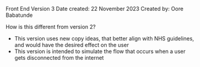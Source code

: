 Front End Version 3
Date created: 22 November 2023
Created by: Oore Babatunde

How is this different from version 2?
- This version uses new copy ideas, that better align with NHS guidelines, and would have the desired effect on the user
- This version is intended to simulate the flow that occurs when a user gets disconnected from the internet 
